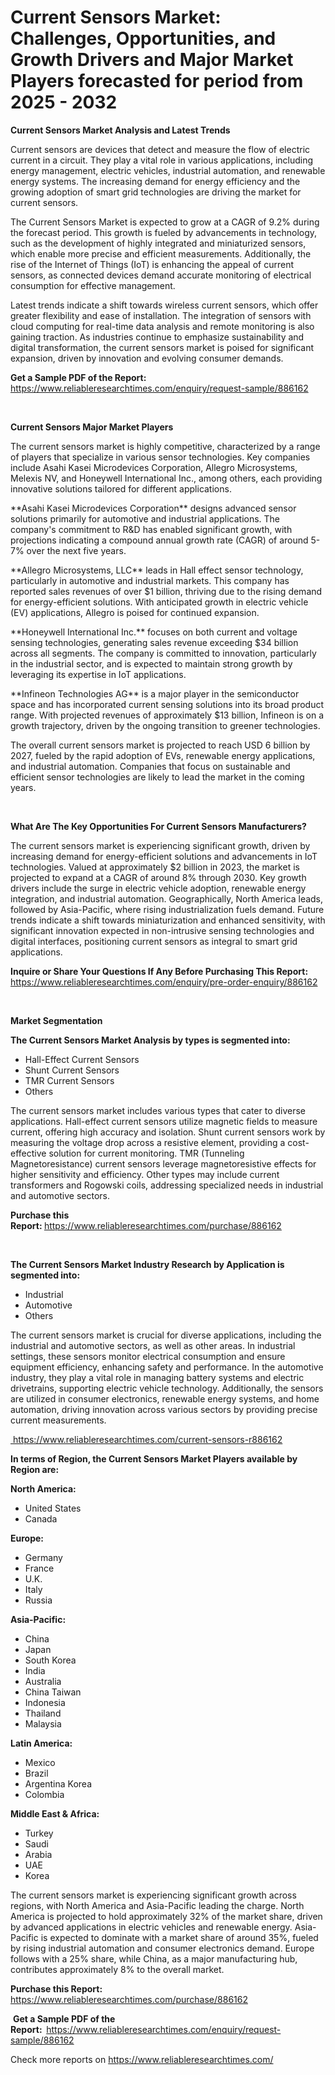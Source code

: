 <p><h1>Current Sensors Market: Challenges, Opportunities, and Growth Drivers and Major Market Players forecasted for period from 2025 - 2032</h1></p><p><strong>Current Sensors Market Analysis and Latest Trends</strong></p>
<p><p>Current sensors are devices that detect and measure the flow of electric current in a circuit. They play a vital role in various applications, including energy management, electric vehicles, industrial automation, and renewable energy systems. The increasing demand for energy efficiency and the growing adoption of smart grid technologies are driving the market for current sensors.</p><p>The Current Sensors Market is expected to grow at a CAGR of 9.2% during the forecast period. This growth is fueled by advancements in technology, such as the development of highly integrated and miniaturized sensors, which enable more precise and efficient measurements. Additionally, the rise of the Internet of Things (IoT) is enhancing the appeal of current sensors, as connected devices demand accurate monitoring of electrical consumption for effective management.</p><p>Latest trends indicate a shift towards wireless current sensors, which offer greater flexibility and ease of installation. The integration of sensors with cloud computing for real-time data analysis and remote monitoring is also gaining traction. As industries continue to emphasize sustainability and digital transformation, the current sensors market is poised for significant expansion, driven by innovation and evolving consumer demands.</p></p>
<p><strong>Get a Sample PDF of the Report:&nbsp;</strong> <a href="https://www.reliableresearchtimes.com/enquiry/request-sample/886162?utm_campaign=3005&utm_medium=2&utm_source=Github&utm_content=ia&utm_term=10042025&utm_id=current-sensors">https://www.reliableresearchtimes.com/enquiry/request-sample/886162</a></p>
<p>&nbsp;</p>
<p><strong>Current Sensors Major Market Players</strong></p>
<p><p>The current sensors market is highly competitive, characterized by a range of players that specialize in various sensor technologies. Key companies include Asahi Kasei Microdevices Corporation, Allegro Microsystems, Melexis NV, and Honeywell International Inc., among others, each providing innovative solutions tailored for different applications. </p><p>**Asahi Kasei Microdevices Corporation** designs advanced sensor solutions primarily for automotive and industrial applications. The company's commitment to R&D has enabled significant growth, with projections indicating a compound annual growth rate (CAGR) of around 5-7% over the next five years. </p><p>**Allegro Microsystems, LLC** leads in Hall effect sensor technology, particularly in automotive and industrial markets. This company has reported sales revenues of over $1 billion, thriving due to the rising demand for energy-efficient solutions. With anticipated growth in electric vehicle (EV) applications, Allegro is poised for continued expansion.</p><p>**Honeywell International Inc.** focuses on both current and voltage sensing technologies, generating sales revenue exceeding $34 billion across all segments. The company is committed to innovation, particularly in the industrial sector, and is expected to maintain strong growth by leveraging its expertise in IoT applications.</p><p>**Infineon Technologies AG** is a major player in the semiconductor space and has incorporated current sensing solutions into its broad product range. With projected revenues of approximately $13 billion, Infineon is on a growth trajectory, driven by the ongoing transition to greener technologies.</p><p>The overall current sensors market is projected to reach USD 6 billion by 2027, fueled by the rapid adoption of EVs, renewable energy applications, and industrial automation. Companies that focus on sustainable and efficient sensor technologies are likely to lead the market in the coming years.</p></p>
<p>&nbsp;</p>
<p><strong>What Are The Key Opportunities For Current Sensors Manufacturers?</strong></p>
<p><p>The current sensors market is experiencing significant growth, driven by increasing demand for energy-efficient solutions and advancements in IoT technologies. Valued at approximately $2 billion in 2023, the market is projected to expand at a CAGR of around 8% through 2030. Key growth drivers include the surge in electric vehicle adoption, renewable energy integration, and industrial automation. Geographically, North America leads, followed by Asia-Pacific, where rising industrialization fuels demand. Future trends indicate a shift towards miniaturization and enhanced sensitivity, with significant innovation expected in non-intrusive sensing technologies and digital interfaces, positioning current sensors as integral to smart grid applications.</p></p>
<p><strong>Inquire or Share Your Questions If Any Before Purchasing This Report:</strong> <a href="https://www.reliableresearchtimes.com/enquiry/pre-order-enquiry/886162?utm_campaign=3005&utm_medium=2&utm_source=Github&utm_content=ia&utm_term=10042025&utm_id=current-sensors">https://www.reliableresearchtimes.com/enquiry/pre-order-enquiry/886162</a></p>
<p>&nbsp;</p>
<p><strong>Market Segmentation</strong></p>
<p><strong>The Current Sensors Market Analysis by types is segmented into:</strong></p>
<p><ul><li>Hall-Effect Current Sensors</li><li>Shunt Current Sensors</li><li>TMR Current Sensors</li><li>Others</li></ul></p>
<p><p>The current sensors market includes various types that cater to diverse applications. Hall-effect current sensors utilize magnetic fields to measure current, offering high accuracy and isolation. Shunt current sensors work by measuring the voltage drop across a resistive element, providing a cost-effective solution for current monitoring. TMR (Tunneling Magnetoresistance) current sensors leverage magnetoresistive effects for higher sensitivity and efficiency. Other types may include current transformers and Rogowski coils, addressing specialized needs in industrial and automotive sectors.</p></p>
<p><strong>Purchase this Report:&nbsp;</strong><a href="https://www.reliableresearchtimes.com/purchase/886162?utm_campaign=3005&utm_medium=2&utm_source=Github&utm_content=ia&utm_term=10042025&utm_id=current-sensors">https://www.reliableresearchtimes.com/purchase/886162</a></p>
<p>&nbsp;</p>
<p><strong>The Current Sensors Market Industry Research by Application is segmented into:</strong></p>
<p><ul><li>Industrial</li><li>Automotive</li><li>Others</li></ul></p>
<p><p>The current sensors market is crucial for diverse applications, including the industrial and automotive sectors, as well as other areas. In industrial settings, these sensors monitor electrical consumption and ensure equipment efficiency, enhancing safety and performance. In the automotive industry, they play a vital role in managing battery systems and electric drivetrains, supporting electric vehicle technology. Additionally, the sensors are utilized in consumer electronics, renewable energy systems, and home automation, driving innovation across various sectors by providing precise current measurements.</p></p>
<p><a href="https://www.reliableresearchtimes.com/current-sensors-r886162?utm_campaign=3005&utm_medium=2&utm_source=Github&utm_content=ia&utm_term=10042025&utm_id=current-sensors">&nbsp;https://www.reliableresearchtimes.com/current-sensors-r886162</a></p>
<p><strong>In terms of Region, the Current Sensors Market Players available by Region are:</strong></p>
<p>
    <p> <strong> North America: </strong>
        <ul>
            <li>United States</li>
            <li>Canada</li>
        </ul>
        </p> 
    <p> <strong> Europe: </strong>
        <ul>
            <li>Germany</li>
            <li>France</li>
            <li>U.K.</li>
            <li>Italy</li>
            <li>Russia</li>
        </ul>
        </p> 
    <p> <strong> Asia-Pacific: </strong>
        <ul>
            <li>China</li>
            <li>Japan</li>
            <li>South Korea</li>
            <li>India</li>
            <li>Australia</li>
            <li>China Taiwan</li>
            <li>Indonesia</li>
            <li>Thailand</li>
            <li>Malaysia</li>
        </ul>
        </p> 
    <p> <strong> Latin America: </strong>
        <ul>
            <li>Mexico</li>
            <li>Brazil</li>
            <li>Argentina Korea</li>
            <li>Colombia</li>
        </ul>
        </p> 
    <p> <strong> Middle East & Africa: </strong>
        <ul>
            <li>Turkey</li>
            <li>Saudi</li>
            <li>Arabia</li>
            <li>UAE</li>
            <li>Korea</li>
        </ul>
    </p>
    </p>
<p><p>The current sensors market is experiencing significant growth across regions, with North America and Asia-Pacific leading the charge. North America is projected to hold approximately 32% of the market share, driven by advanced applications in electric vehicles and renewable energy. Asia-Pacific is expected to dominate with a market share of around 35%, fueled by rising industrial automation and consumer electronics demand. Europe follows with a 25% share, while China, as a major manufacturing hub, contributes approximately 8% to the overall market.</p></p>
<p><strong>Purchase this Report: </strong><a href="https://www.reliableresearchtimes.com/purchase/886162?utm_campaign=3005&utm_medium=2&utm_source=Github&utm_content=ia&utm_term=10042025&utm_id=current-sensors">https://www.reliableresearchtimes.com/purchase/886162</a></p>
<p>&nbsp;<strong>Get a Sample PDF of the Report:&nbsp;&nbsp;</strong><a href="https://www.reliableresearchtimes.com/enquiry/request-sample/886162?utm_campaign=3005&utm_medium=2&utm_source=Github&utm_content=ia&utm_term=10042025&utm_id=current-sensors">https://www.reliableresearchtimes.com/enquiry/request-sample/886162</a></p>
<p><strong></strong></p>
<p>Check more reports on <a href="https://www.reliableresearchtimes.com/?utm_campaign=3005&utm_medium=2&utm_source=Github&utm_content=ia&utm_term=10042025&utm_id=current-sensors">https://www.reliableresearchtimes.com/</a></p>